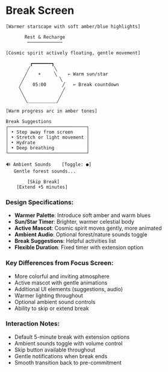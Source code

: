 # Break Screen

```
[Warmer starscape with soft amber/blue highlights]

       Rest & Recharge
        ─────────────

[Cosmic spirit actively floating, gentle movement]

         ┏━━━━━━━┓
        ╱         ╲
       ╱    ☀️     ╲    ← Warm sun/star
      ╱             ╲
     ╱    05:00      ╱   ← Break countdown
     ╲               ╱
      ╲             ╱
       ╲___________╱

[Warm progress arc in amber tones]

Break Suggestions
┌─────────────────────────────┐
│ • Step away from screen     │
│ • Stretch or light movement │
│ • Hydrate                   │
│ • Deep breathing            │
└─────────────────────────────┘

🔊 Ambient Sounds    [Toggle: ●]
   Gentle forest sounds...

        [Skip Break]
    [Extend +5 minutes]
```

### Design Specifications:
- **Warmer Palette**: Introduce soft amber and warm blues
- **Sun/Star Timer**: Brighter, warmer celestial body
- **Active Mascot**: Cosmic spirit moves gently, more animated
- **Ambient Audio**: Optional forest/nature sounds toggle
- **Break Suggestions**: Helpful activities list
- **Flexible Duration**: Fixed timer with extension option

### Key Differences from Focus Screen:
- More colorful and inviting atmosphere
- Active mascot with gentle animations
- Additional UI elements (suggestions, audio)
- Warmer lighting throughout
- Optional ambient sound controls
- Ability to skip or extend break

### Interaction Notes:
- Default 5-minute break with extension options
- Ambient sounds toggle with volume control
- Skip button available throughout
- Gentle notifications when break ends
- Smooth transition back to pre-commitment
